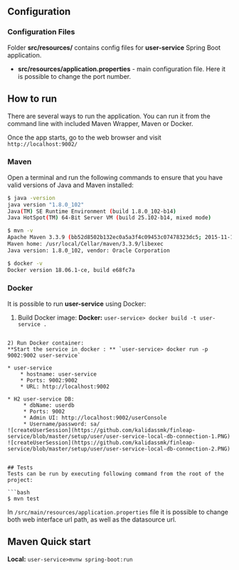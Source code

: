 ## Configuration

### Configuration Files

Folder **src/resources/** contains config files for **user-service** Spring Boot application.

* **src/resources/application.properties** - main configuration file. Here it is possible to change the port number.

## How to run

There are several ways to run the application. You can run it from the command line with included Maven Wrapper, Maven or Docker.

Once the app starts, go to the web browser and visit `http://localhost:9002/`

### Maven

Open a terminal and run the following commands to ensure that you have valid versions of Java and Maven installed:

```bash
$ java -version
java version "1.8.0_102"
Java(TM) SE Runtime Environment (build 1.8.0_102-b14)
Java HotSpot(TM) 64-Bit Server VM (build 25.102-b14, mixed mode)
```

```bash
$ mvn -v
Apache Maven 3.3.9 (bb52d8502b132ec0a5a3f4c09453c07478323dc5; 2015-11-10T16:41:47+00:00)
Maven home: /usr/local/Cellar/maven/3.3.9/libexec
Java version: 1.8.0_102, vendor: Oracle Corporation
```

```bash
$ docker -v
Docker version 18.06.1-ce, build e68fc7a
```
### Docker

It is possible to run **user-service** using Docker:

1) Build Docker image:
**Docker:** `user-service> docker build -t user-service .`

```

2) Run Docker container:
**Start the service in docker : ** `user-service> docker run -p 9002:9002 user-service`

* user-service
    * hostname: user-service
    * Ports: 9002:9002
    * URL: http://localhost:9002

* H2 user-service DB:
     * dbName: userdb
     * Ports: 9002
     * Admin UI: http://localhost:9002/userConsole
     * Username/password: sa/
![createUserSession](https://github.com/kalidassmk/finleap-service/blob/master/setup/user/user-service-local-db-connection-1.PNG)
![createUserSession](https://github.com/kalidassmk/finleap-service/blob/master/setup/user/user-service-local-db-connection-2.PNG)


## Tests
Tests can be run by executing following command from the root of the project:

```bash
$ mvn test
```

In `/src/main/resources/application.properties` file it is possible to change both
web interface url path, as well as the datasource url.

Maven Quick start
------------------
**Local:** `user-service>mvnw spring-boot:run`
